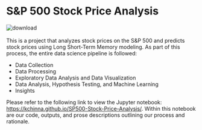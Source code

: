 # S&P 500 Stock Price Analysis

![download](https://github.com/kchinna/SP500-Stock-Price-Analysis/assets/44681827/db1fd058-ae3d-47ec-b102-108c8db37208)
<br><br>
This is a project that analyzes stock prices on the S&amp;P 500 and predicts stock prices using Long Short-Term Memory modeling. As part of this process, the entire data science pipeline is followed:

* Data Collection
* Data Processing
* Exploratory Data Analysis and Data Visualization
* Data Analysis, Hypothesis Testing, and Machine Learning
* Insights

Please refer to the following link to view the Jupyter notebook: https://kchinna.github.io/SP500-Stock-Price-Analysis/. Within this notebook are our code, outputs, and prose descriptions outlining our process and rationale.
